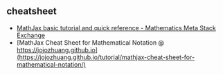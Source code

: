 ## cheatsheet

- [MathJax basic tutorial and quick reference - Mathematics Meta Stack Exchange](https://math.meta.stackexchange.com/questions/5020/mathjax-basic-tutorial-and-quick-reference)
- [MathJax Cheat Sheet for Mathematical Notation @ https://jojozhuang.github.io](https://jojozhuang.github.io/tutorial/mathjax-cheat-sheet-for-mathematical-notation/)
